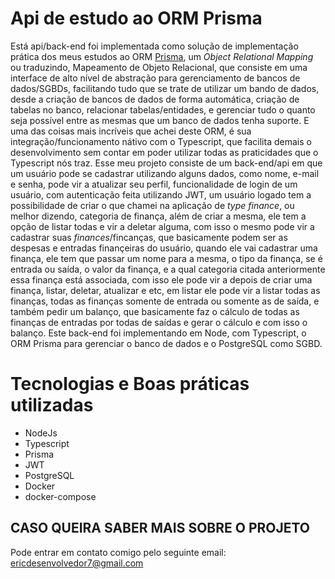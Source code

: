 # Api de estudo ao ORM Prisma

Está api/back-end foi implementada como solução de implementação prática dos meus estudos ao ORM [Prisma](https://prisma.io/), um *Object Relational Mapping* ou traduzindo, Mapeamento de Objeto Relacional, que consiste em uma interface de alto nível de abstração para gerenciamento de bancos de dados/SGBDs, facilitando tudo que se trate de utilizar um bando de dados, desde a criação de bancos de dados de forma automática, criação de tabelas no banco, relacionar tabelas/entidades, e gerenciar tudo o quanto seja possível entre as mesmas que um banco de dados tenha suporte. E uma das coisas mais incríveis que achei deste ORM, é sua integração/funcionamento nátivo com o Typescript, que facilita demais o desenvolvimento sem contar em poder utilizar todas as praticidades que o Typescript nós traz. Esse meu projeto consiste de um back-end/api em que um usuário pode se cadastrar utilizando alguns dados, como nome, e-mail e senha, pode vir a atualizar seu perfil, funcionalidade de login de um usuário, com autenticação feita utilizando JWT, um usuário logado tem a possibilidade de criar o que chamei na aplicação de *type finance*, ou melhor dizendo, categoria de finança, além de criar a mesma, ele tem a opção de listar todas e vir a deletar alguma, com isso o mesmo pode vir a cadastrar suas *finances*/fincanças, que basicamente podem ser as despesas e entradas finançeiras do usuário, quando ele vai cadastrar uma finança, ele tem que passar um nome para a mesma, o tipo da finança, se é entrada ou saída, o valor da finança, e a qual categoria citada anteriormente essa finança está associada, com isso ele pode vir a depois de criar uma finança, listar, deletar, atualizar e etc, em listar ele pode vir a listar todas as finanças, todas as finanças somente de entrada ou somente as de saída, e também pedir um balanço, que basicamente faz o cálculo de todas as finanças de entradas por todas de saídas e gerar o cálculo e com isso o balanço. Este back-end foi implementando em Node, com Typescript, o ORM Prisma para gerenciar o banco de dados e o PostgreSQL como SGBD.

# Tecnologias e Boas práticas utilizadas
* NodeJs
* Typescript
* Prisma
* JWT
* PostgreSQL
* Docker
* docker-compose

## CASO QUEIRA SABER MAIS SOBRE O PROJETO

Pode entrar em contato comigo pelo seguinte email: ericdesenvolvedor7@gmail.com
